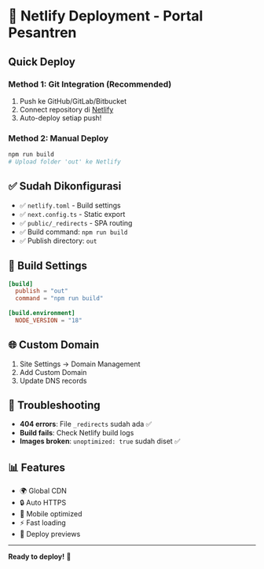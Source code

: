 # 🚀 Netlify Deployment - Portal Pesantren

## Quick Deploy

### Method 1: Git Integration (Recommended)
1. Push ke GitHub/GitLab/Bitbucket
2. Connect repository di [Netlify](https://netlify.com)
3. Auto-deploy setiap push!

### Method 2: Manual Deploy
```bash
npm run build
# Upload folder 'out' ke Netlify
```

## ✅ Sudah Dikonfigurasi

- ✅ `netlify.toml` - Build settings
- ✅ `next.config.ts` - Static export
- ✅ `public/_redirects` - SPA routing
- ✅ Build command: `npm run build`
- ✅ Publish directory: `out`

## 🔧 Build Settings

```toml
[build]
  publish = "out"
  command = "npm run build"
  
[build.environment]
  NODE_VERSION = "18"
```

## 🌐 Custom Domain

1. Site Settings → Domain Management
2. Add Custom Domain
3. Update DNS records

## 🐛 Troubleshooting

- **404 errors**: File `_redirects` sudah ada ✅
- **Build fails**: Check Netlify build logs
- **Images broken**: `unoptimized: true` sudah diset ✅

## 📊 Features

- 🌍 Global CDN
- 🔒 Auto HTTPS
- 📱 Mobile optimized
- ⚡ Fast loading
- 🔄 Deploy previews

---

**Ready to deploy!** 🎉